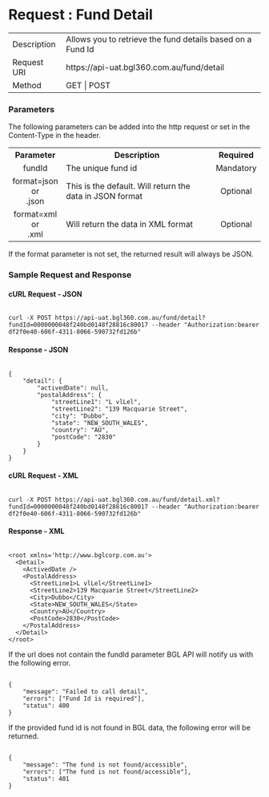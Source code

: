 # Request : Fund Detail

<table>
    <tr>
        <td>Description</td>
        <td>Allows you to retrieve the fund details based on a Fund Id</td>
    </tr>
    <tr>
        <td>Request URI</td>
        <td>https://api-uat.bgl360.com.au/fund/detail</td>
    </tr>
    <tr>
        <td>Method</td>
        <td>GET | POST</td>
    </tr>
</table>

### Parameters

The following parameters can be added into the http request or set in the Content-Type in the header.

<table>
    <tr>
        <th>Parameter</th>
        <th>Description</th>
        <th>Required</th>
    </tr>
    <tr>
        <td align="center">fundId</td>
        <td>The unique fund id</td>
        <td  align="center">Mandatory</td>
    </tr>
    <tr>
        <td align="center">format=json <br> or <br> .json</td>
        <td>This is the default. Will return the data in JSON format</td>
        <td  align="center">Optional</td>
    </tr>
    <tr>
        <td align="center">format=xml  <br> or <br> .xml</td>
        <td>Will return the data in XML format</td>
        <td  align="center">Optional</td>
    </tr>
<table>

If the format parameter is not set, the returned result will always be JSON.

### Sample Request and Response

#### cURL Request - JSON

```

curl -X POST https://api-uat.bgl360.com.au/fund/detail?fundId=0000000048f240bd0148f28816c80017 --header "Authorization:bearer df2f0e40-606f-4311-8066-590732fd126b"

```

#### Response - JSON

```

{
	"detail": {
		"activedDate": null,
		"postalAddress": {
			"streetLine1": "L vlLel",
			"streetLine2": "139 Macquarie Street",
			"city": "Dubbo",
			"state": "NEW_SOUTH_WALES",
			"country": "AU",
			"postCode": "2830"
		}
	}
}

```

#### cURL Request - XML

```

curl -X POST https://api-uat.bgl360.com.au/fund/detail.xml?fundId=0000000048f240bd0148f28816c80017 --header "Authorization:bearer df2f0e40-606f-4311-8066-590732fd126b"

```

#### Response - XML

```

<root xmlns='http://www.bglcorp.com.au'>
  <Detail>
    <ActivedDate />
    <PostalAddress>
      <StreetLine1>L vlLel</StreetLine1>
      <StreetLine2>139 Macquarie Street</StreetLine2>
      <City>Dubbo</City>
      <State>NEW_SOUTH_WALES</State>
      <Country>AU</Country>
      <PostCode>2830</PostCode>
    </PostalAddress>
  </Detail>
</root>

```

If the url does not contain the fundId parameter BGL API will notify us with the following error.

```

{
	"message": "Failed to call detail",
	"errors": ["Fund Id is required"],
	"status": 400
}

```

If the provided fund id is not found in BGL data, the following error will be returned.

```

{
	"message": "The fund is not found/accessible",
	"errors": ["The fund is not found/accessible"],
	"status": 401
}

```




